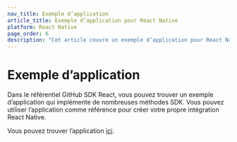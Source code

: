 ```yaml
---
nav_title: Exemple d’application
article_title: Exemple d’application pour React Native
platform: React Native
page_order: 6
description: "Cet article couvre un exemple d’application pour React Native qui intègre le SDK Braze"
---
```


# Exemple d’application

Dans le référentiel GitHub SDK React, vous pouvez trouver un exemple d’application qui implémente de nombreuses méthodes SDK. Vous pouvez utiliser l’application comme référence pour créer votre propre intégration React Native.

Vous pouvez trouver l’application [ici](https://github.com/Appboy/appboy-react-sdk/tree/master/AppboyProject).
